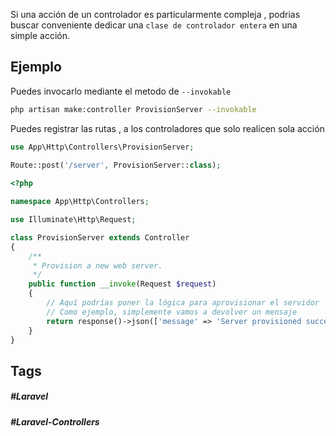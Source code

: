 Si una acción de un controlador es particularmente compleja , podrias buscar conveniente dedicar una `clase de controlador entera` en una simple acción.

## Ejemplo

Puedes invocarlo mediante el metodo de `--invokable`

```bash
php artisan make:controller ProvisionServer --invokable
```

Puedes registrar las rutas , a los controladores que solo realicen sola acción

```php
use App\Http\Controllers\ProvisionServer;
 
Route::post('/server', ProvisionServer::class);
```

```php
<?php

namespace App\Http\Controllers;

use Illuminate\Http\Request;

class ProvisionServer extends Controller
{
    /**
     * Provision a new web server.
     */
    public function __invoke(Request $request)
    {
        // Aquí podrías poner la lógica para aprovisionar el servidor
        // Como ejemplo, simplemente vamos a devolver un mensaje
        return response()->json(['message' => 'Server provisioned successfully!']);
    }
}
```
## Tags

##### #Laravel
##### #Laravel-Controllers